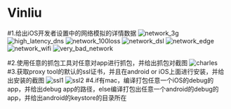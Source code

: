 # Vinliu
#1.给出iOS开发者设置中的网络模拟的详情数据
![network_3g](https://cloud.githubusercontent.com/assets/15674756/13547697/79781012-e317-11e5-9528-84b96c7a765f.png)
![high_latency_dns](https://cloud.githubusercontent.com/assets/15674756/13547701/8c666e80-e317-11e5-8a7d-7e97b8a07d7a.png)
![network_100loss](https://cloud.githubusercontent.com/assets/15674756/13547707/90ec8868-e317-11e5-8fe5-de98990e43a1.png)
![network_dsl](https://cloud.githubusercontent.com/assets/15674756/13547706/8f762c6e-e317-11e5-859d-9b2b2e4cfc0f.png)
![network_edge](https://cloud.githubusercontent.com/assets/15674756/13547702/8cae6f82-e317-11e5-82f2-f78353bba282.png)
![network_wifi](https://cloud.githubusercontent.com/assets/15674756/13547703/8ce06bb8-e317-11e5-8456-3f979e8d7dfc.png)
![very_bad_network](https://cloud.githubusercontent.com/assets/15674756/13547705/8e0d7512-e317-11e5-9b25-e4852648f118.png)

#2.使用任意的抓包工具对任意对app进行抓包，并给出抓包对截图
![charles](https://cloud.githubusercontent.com/assets/15674756/13547749/3b19757a-e319-11e5-8467-a3b93371f5af.png)
#3.获取proxy tool的默认的ssl证书，并且在android or iOS上面进行安装，并给出安装的截图
![ssl1](https://cloud.githubusercontent.com/assets/15674756/13547750/3f56ceb2-e319-11e5-8228-a5dc3d931e27.png)
![ssl2](https://cloud.githubusercontent.com/assets/15674756/13547751/3f9672ba-e319-11e5-8247-f51290bbee3d.png)
#4.if有mac，编译打包任意一个iOS的debug的app，并给出debug app的路径，else编译打包出任意一个android的debug的app，并给出android的keystore的目录所在



